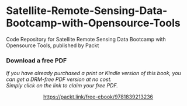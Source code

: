 # Satellite-Remote-Sensing-Data-Bootcamp-with-Opensource-Tools
Code Repository for Satellite Remote Sensing Data Bootcamp with Opensource Tools, published by Packt
### Download a free PDF

 <i>If you have already purchased a print or Kindle version of this book, you can get a DRM-free PDF version at no cost.<br>Simply click on the link to claim your free PDF.</i>
<p align="center"> <a href="https://packt.link/free-ebook/9781839213236">https://packt.link/free-ebook/9781839213236 </a> </p>